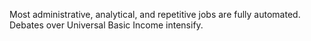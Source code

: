 Most administrative, analytical, and repetitive jobs are fully automated. Debates over Universal Basic Income intensify.
